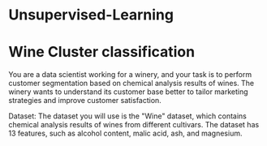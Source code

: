 # Unsupervised-Learning
# Wine Cluster classification
You are a data scientist working for a winery, and your task is to perform customer segmentation based on chemical analysis results of wines. The winery wants to understand its customer base better to tailor marketing strategies and improve customer satisfaction.

Dataset: The dataset you will use is the "Wine" dataset, which contains chemical analysis results of wines from different cultivars. The dataset has 13 features, such as alcohol content, malic acid, ash, and magnesium.
